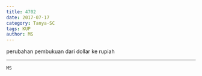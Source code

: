 ```yaml
---
title: 4702
date: 2017-07-17
category: Tanya-SC
tags: KUP
author: MS
---
```


perubahan pembukuan dari dollar ke rupiah

---



`MS`
